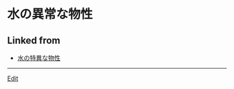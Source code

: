 # 水の異常な物性

## Linked from

* [水の特異な物性](水の特異な物性.md)


----
[Edit](https://github.com/vitroid/vitroid.github.io/edit/master/MD/水の異常な物性.md)
